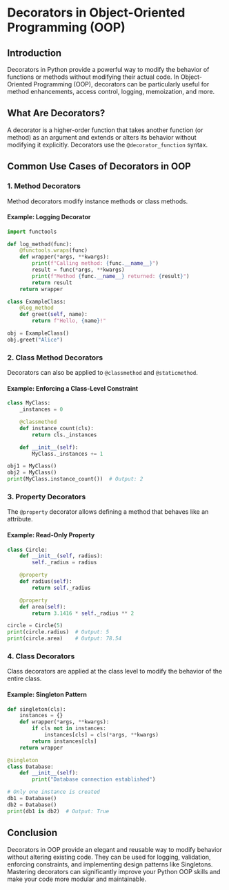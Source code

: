 # Decorators in Object-Oriented Programming (OOP)

## Introduction

Decorators in Python provide a powerful way to modify the behavior of functions or methods without modifying their actual code. In Object-Oriented Programming (OOP), decorators can be particularly useful for method enhancements, access control, logging, memoization, and more.

## What Are Decorators?

A decorator is a higher-order function that takes another function (or method) as an argument and extends or alters its behavior without modifying it explicitly. Decorators use the `@decorator_function` syntax.

## Common Use Cases of Decorators in OOP

### 1. Method Decorators

Method decorators modify instance methods or class methods.

#### Example: Logging Decorator

```python
import functools

def log_method(func):
    @functools.wraps(func)
    def wrapper(*args, **kwargs):
        print(f"Calling method: {func.__name__}")
        result = func(*args, **kwargs)
        print(f"Method {func.__name__} returned: {result}")
        return result
    return wrapper

class ExampleClass:
    @log_method
    def greet(self, name):
        return f"Hello, {name}!"

obj = ExampleClass()
obj.greet("Alice")
```

### 2. Class Method Decorators

Decorators can also be applied to `@classmethod` and `@staticmethod`.

#### Example: Enforcing a Class-Level Constraint

```python
class MyClass:
    _instances = 0

    @classmethod
    def instance_count(cls):
        return cls._instances

    def __init__(self):
        MyClass._instances += 1

obj1 = MyClass()
obj2 = MyClass()
print(MyClass.instance_count())  # Output: 2
```

### 3. Property Decorators

The `@property` decorator allows defining a method that behaves like an attribute.

#### Example: Read-Only Property

```python
class Circle:
    def __init__(self, radius):
        self._radius = radius

    @property
    def radius(self):
        return self._radius

    @property
    def area(self):
        return 3.1416 * self._radius ** 2

circle = Circle(5)
print(circle.radius)  # Output: 5
print(circle.area)    # Output: 78.54
```

### 4. Class Decorators

Class decorators are applied at the class level to modify the behavior of the entire class.

#### Example: Singleton Pattern

```python
def singleton(cls):
    instances = {}
    def wrapper(*args, **kwargs):
        if cls not in instances:
            instances[cls] = cls(*args, **kwargs)
        return instances[cls]
    return wrapper

@singleton
class Database:
    def __init__(self):
        print("Database connection established")

# Only one instance is created
db1 = Database()
db2 = Database()
print(db1 is db2)  # Output: True
```

## Conclusion

Decorators in OOP provide an elegant and reusable way to modify behavior without altering existing code. They can be used for logging, validation, enforcing constraints, and implementing design patterns like Singletons. Mastering decorators can significantly improve your Python OOP skills and make your code more modular and maintainable.
